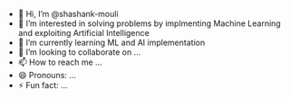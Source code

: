 - 👋 Hi, I’m @shashank-mouli
- 👀 I’m interested in solving problems by implmenting Machine Learning and exploiting Artificial Intelligence
- 🌱 I’m currently learning ML and AI implementation
- 💞️ I’m looking to collaborate on ...
- 📫 How to reach me ...
- 😄 Pronouns: ...
- ⚡ Fun fact: ...

<!---
shashank-mouli/shashank-mouli is a ✨ special ✨ repository because its `README.md` (this file) appears on your GitHub profile.
You can click the Preview link to take a look at your changes.
--->
